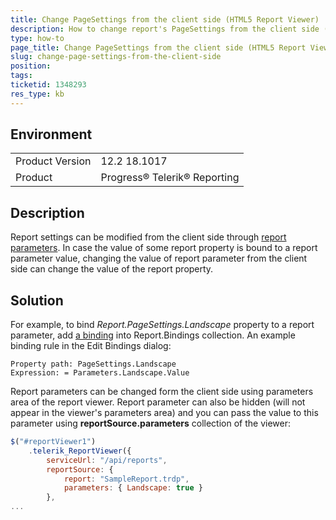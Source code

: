 ```yaml
---
title: Change PageSettings from the client side (HTML5 Report Viewer)
description: How to change report's PageSettings from the client side (HTML5 Report Viewer)
type: how-to
page_title: Change PageSettings from the client side (HTML5 Report Viewer)
slug: change-page-settings-from-the-client-side
position: 
tags: 
ticketid: 1348293
res_type: kb
---
```


## Environment
<table>
	<tr>
		<td>Product Version</td>
		<td>12.2 18.1017</td>
	</tr>
	<tr>
		<td>Product</td>
		<td>Progress® Telerik® Reporting</td>
	</tr>
</table>


## Description
Report settings can be modified from the client side through [report parameters](https://docs.telerik.com/reporting/designing-reports-parameters). In case the value of some report property is bound to a report parameter value, changing the value of report parameter from the client side can change the value of the report property.

## Solution
For example, to bind *Report.PageSettings.Landscape* property to a report parameter, add [a binding](https://docs.telerik.com/reporting/expressions-bindings) into Report.Bindings collection. An example binding rule in the Edit Bindings dialog:
```
Property path: PageSettings.Landscape
Expression: = Parameters.Landscape.Value
```

Report parameters can be changed form the client side using parameters area of the report viewer. Report parameter can also be hidden (will not appear in the viewer's parameters area) and you can pass the value to this parameter using **reportSource.parameters** collection of the viewer:

```JavaScript
$("#reportViewer1")
	.telerik_ReportViewer({                  
		serviceUrl: "/api/reports",
		reportSource: {                      
			report: "SampleReport.trdp",
			parameters: { Landscape: true }
		},
...
```
